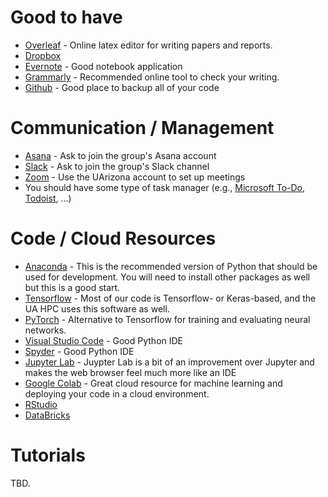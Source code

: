 # Good to have  
* [Overleaf](https://www.overleaf.com/project) - Online latex editor for writing papers and reports.
* [Dropbox](https://www.dropbox.com/)
* [Evernote](https://evernote.com/) - Good notebook application 
* [Grammarly](https://app.grammarly.com/) - Recommended online tool to check your writing. 
* [Github](https://github.com/) - Good place to backup all of your code 


# Communication / Management 
* [Asana](https://app.asana.com/) - Ask to join the group's Asana account  
* [Slack](https://slack.com/) - Ask to join the group's Slack channel 
* [Zoom](http://zoom.arizona.edu/) - Use the UArizona account to set up meetings 
* You should have some type of task manager (e.g., [Microsoft To-Do](https://todo.microsoft.com/), [Todoist](https://todoist.com/), ...)


# Code / Cloud Resources 
* [Anaconda](https://www.anaconda.com/) - This is the recommended version of Python that should be used for development. You will need to install other packages as well but this is a good start. 
* [Tensorflow](https://www.tensorflow.org/) - Most of our code is Tensorflow- or Keras-based, and the UA HPC uses this software as well. 
* [PyTorch](https://pytorch.org/) - Alternative to Tensorflow for training and evaluating neural networks. 
* [Visual Studio Code](https://code.visualstudio.com/) - Good Python IDE
* [Spyder](https://www.spyder-ide.org/) - Good Python IDE
* [Jupyter Lab](https://jupyterlab.readthedocs.io/en/stable/) - Juypter Lab is a bit of an improvement over Jupyter and makes the web browser feel much more like an IDE
* [Google Colab](https://colab.research.google.com/) - Great cloud resource for machine learning and deploying your code in a cloud environment. 
* [RStudio](https://rstudio.com/) 
* [DataBricks](https://community.cloud.databricks.com/login.html)


# Tutorials 
TBD.


